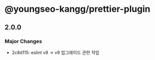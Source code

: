 # @youngseo-kangg/prettier-plugin

## 2.0.0

### Major Changes

- 2c8d115: eslint v8 -> v9 업그레이드 관련 작업
